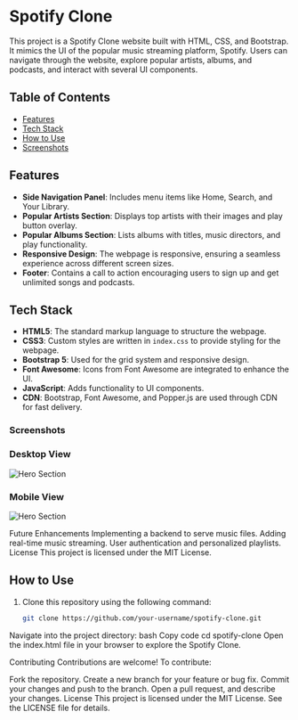 # Spotify Clone

This project is a Spotify Clone website built with HTML, CSS, and Bootstrap. It mimics the UI of the popular music streaming platform, Spotify. Users can navigate through the website, explore popular artists, albums, and podcasts, and interact with several UI components.

## Table of Contents
- [Features](#features)
- [Tech Stack](#tech-stack)
- [How to Use](#how-to-use)
- [Screenshots](#screenshots)


## Features

- **Side Navigation Panel**: Includes menu items like Home, Search, and Your Library.
- **Popular Artists Section**: Displays top artists with their images and play button overlay.
- **Popular Albums Section**: Lists albums with titles, music directors, and play functionality.
- **Responsive Design**: The webpage is responsive, ensuring a seamless experience across different screen sizes.
- **Footer**: Contains a call to action encouraging users to sign up and get unlimited songs and podcasts.

## Tech Stack

- **HTML5**: The standard markup language to structure the webpage.
- **CSS3**: Custom styles are written in `index.css` to provide styling for the webpage.
- **Bootstrap 5**: Used for the grid system and responsive design.
- **Font Awesome**: Icons from Font Awesome are integrated to enhance the UI.
- **JavaScript**: Adds functionality to UI components.
- **CDN**: Bootstrap, Font Awesome, and Popper.js are used through CDN for fast delivery.

### Screenshots
### Desktop View
![Hero Section](https://i.ibb.co/8rJG5V8/desktop-view.png)


### Mobile View
![Hero Section](https://i.ibb.co/mJ3LJgV/mobile-view.png)


Future Enhancements
Implementing a backend to serve music files.
Adding real-time music streaming.
User authentication and personalized playlists.
License
This project is licensed under the MIT License.
## How to Use

1. Clone this repository using the following command:
   ```bash
   git clone https://github.com/your-username/spotify-clone.git
Navigate into the project directory:
bash
Copy code
cd spotify-clone
Open the index.html file in your browser to explore the Spotify Clone.

Contributing
Contributions are welcome! To contribute:

Fork the repository.
Create a new branch for your feature or bug fix.
Commit your changes and push to the branch.
Open a pull request, and describe your changes.
License
This project is licensed under the MIT License. See the LICENSE file for details.
